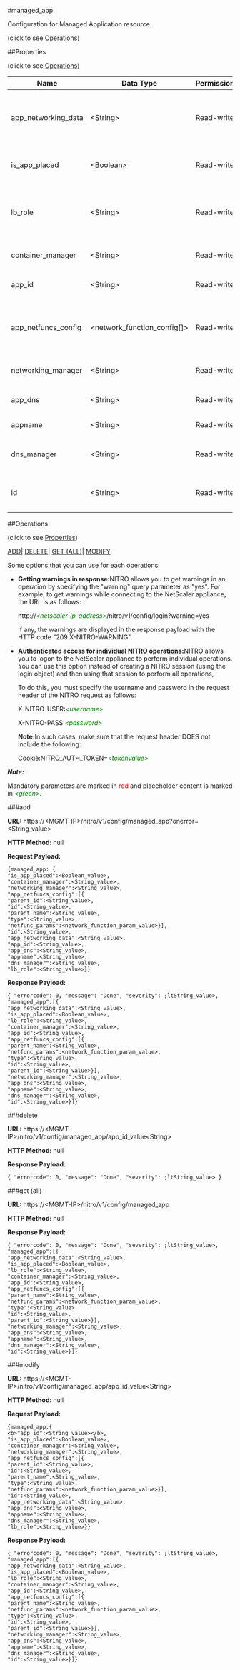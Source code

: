 #managed_app



Configuration for Managed Application resource.

<span>(click to see [Operations](#operations))</span>



##Properties 

<span>(click to see [Operations](#operations))</span>





<table><thead><tr><th>Name</th><th>Data Type</th><th>Permissions</th><th>Description</th></tr></thead><tbody><tr><td>app_networking_data</td><td>&lt;String></td><td>Read-write</td><td>app networking blob that can be used by placement logic.</td></tr><tr><td>is_app_placed</td><td>&lt;Boolean></td><td>Read-write</td><td>1 if app is placed on some NS, else 0..</td></tr><tr><td>lb_role</td><td>&lt;String></td><td>Read-write</td><td>Application is applied only on the devices with the same Lb role.</td></tr><tr><td>container_manager</td><td>&lt;String></td><td>Read-write</td><td>Container orchestration system.</td></tr><tr><td>app_id</td><td>&lt;String></td><td>Read-write</td><td>Id for the managed application.</td></tr><tr><td>app_netfuncs_config</td><td>&lt;network_function_config[]></td><td>Read-write</td><td>Network function related config for the application.</td></tr><tr><td>networking_manager</td><td>&lt;String></td><td>Read-write</td><td>System used to setup the network.</td></tr><tr><td>app_dns</td><td>&lt;String></td><td>Read-write</td><td>Doman name service for Application.</td></tr><tr><td>appname</td><td>&lt;String></td><td>Read-write</td><td>Name of the Application.</td></tr><tr><td>dns_manager</td><td>&lt;String></td><td>Read-write</td><td>Domain Name Service manager.</td></tr><tr><td>id</td><td>&lt;String></td><td>Read-write</td><td>Dummy Id needed for input get requests.</td></tr></tbody></table>

##Operations 

<span>(click to see [Properties](#properties))</span>





[ADD](#add)| [DELETE](#delete)| [GET (ALL)](#get-all)| [MODIFY](#m)





Some options that you can use for each operations:

<ul><li><p><b>Getting warnings in response:</b>NITRO allows you to get warnings in an operation by specifying the "warning" query parameter as "yes". For example, to get warnings while connecting to the NetScaler appliance, the URL is as follows:</p><p>http://<span style="color:green;font-style:italic;">&lt;netscaler-ip-address&gt;</span>/nitro/v1/config/login?warning=yes</p><p>If any, the warnings are displayed in the response payload with the HTTP code "209 X-NITRO-WARNING".</p></li><li><p><b>Authenticated access for individual NITRO operations:</b>NITRO allows you to logon to the NetScaler appliance to perform individual operations. You can use this option instead of creating a NITRO session (using the login object) and then using that session to perform all operations,</p><p>To do this, you must specify the username and password in the request header of the NITRO request as follows:</p><p>X-NITRO-USER:<span style="color:green;font-style:italic;">&lt;username&gt;</span></p><p>X-NITRO-PASS:<span style="color:green;font-style:italic;">&lt;password&gt;</span></p><p><b>Note:</b>In such cases, make sure that the request header DOES not include the following:</p><p>Cookie:NITRO_AUTH_TOKEN=<span style="color:green;font-style:italic;">&lt;tokenvalue&gt;</span></p></li></ul>







***Note:*** 

Mandatory parameters are marked in <span style="color:#FF0000;">red</span> and placeholder content is marked in <span style="color:green;font-style:italic">&lt;green&gt;</span>.



###add







<b>URL: </b>https://&lt;MGMT-IP&gt;/nitro/v1/config/managed_app?onerror=&lt;String_value&gt;

<b>HTTP Method: </b>null

<b>Request Payload: </b>
```
{managed_app: {
"is_app_placed":<Boolean_value>,
"container_manager":<String_value>,
"networking_manager":<String_value>,
"app_netfuncs_config":[{
"parent_id":<String_value>,
"id":<String_value>,
"parent_name":<String_value>,
"type":<String_value>,
"netfunc_params":<network_function_param_value>}],
"id":<String_value>,
"app_networking_data":<String_value>,
"app_id":<String_value>,
"app_dns":<String_value>,
"appname":<String_value>,
"dns_manager":<String_value>,
"lb_role":<String_value>}}
```

<b>Response Payload: </b>
```
{ "errorcode": 0, "message": "Done", "severity": ;ltString_value>, "managed_app":[{
"app_networking_data":<String_value>,
"is_app_placed":<Boolean_value>,
"lb_role":<String_value>,
"container_manager":<String_value>,
"app_id":<String_value>,
"app_netfuncs_config":[{
"parent_name":<String_value>,
"netfunc_params":<network_function_param_value>,
"type":<String_value>,
"id":<String_value>,
"parent_id":<String_value>}],
"networking_manager":<String_value>,
"app_dns":<String_value>,
"appname":<String_value>,
"dns_manager":<String_value>,
"id":<String_value>}]}
```







###delete







<b>URL: </b>https://&lt;MGMT-IP&gt;/nitro/v1/config/managed_app/app_id_value&lt;String&gt;

<b>HTTP Method: </b>null

<b>Response Payload: </b>
```
{ "errorcode": 0, "message": "Done", "severity": ;ltString_value> }
```







###get (all)







<b>URL: </b>https://&lt;MGMT-IP&gt;/nitro/v1/config/managed_app

<b>HTTP Method: </b>null

<b>Response Payload: </b>
```
{ "errorcode": 0, "message": "Done", "severity": ;ltString_value>, "managed_app":[{
"app_networking_data":<String_value>,
"is_app_placed":<Boolean_value>,
"lb_role":<String_value>,
"container_manager":<String_value>,
"app_id":<String_value>,
"app_netfuncs_config":[{
"parent_name":<String_value>,
"netfunc_params":<network_function_param_value>,
"type":<String_value>,
"id":<String_value>,
"parent_id":<String_value>}],
"networking_manager":<String_value>,
"app_dns":<String_value>,
"appname":<String_value>,
"dns_manager":<String_value>,
"id":<String_value>}]}
```







###modify







<b>URL: </b>https://&lt;MGMT-IP&gt;/nitro/v1/config/managed_app/app_id_value&lt;String&gt;

<b>HTTP Method: </b>null

<b>Request Payload: </b>
```
{managed_app:{
<b>"app_id":<String_value></b>,
"is_app_placed":<Boolean_value>,
"container_manager":<String_value>,
"networking_manager":<String_value>,
"app_netfuncs_config":[{
"parent_id":<String_value>,
"id":<String_value>,
"parent_name":<String_value>,
"type":<String_value>,
"netfunc_params":<network_function_param_value>}],
"id":<String_value>,
"app_networking_data":<String_value>,
"app_dns":<String_value>,
"appname":<String_value>,
"dns_manager":<String_value>,
"lb_role":<String_value>}}
```

<b>Response Payload: </b>
```
{ "errorcode": 0, "message": "Done", "severity": ;ltString_value>, "managed_app":[{
"app_networking_data":<String_value>,
"is_app_placed":<Boolean_value>,
"lb_role":<String_value>,
"container_manager":<String_value>,
"app_id":<String_value>,
"app_netfuncs_config":[{
"parent_name":<String_value>,
"netfunc_params":<network_function_param_value>,
"type":<String_value>,
"id":<String_value>,
"parent_id":<String_value>}],
"networking_manager":<String_value>,
"app_dns":<String_value>,
"appname":<String_value>,
"dns_manager":<String_value>,
"id":<String_value>}]}
```







